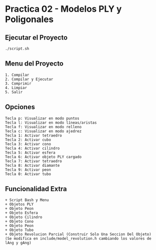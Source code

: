Practica 02 - Modelos PLY y Poligonales
==========================================

Ejecutar el Proyecto
-----------------------
    ./script.sh

Menu del Proyecto
--------------------
    1. Compilar
    2. Compilar y Ejecutar
    3. Comprimir
    4. Limpiar
    5. Salir

Opciones
-----------
    Tecla p: Visualizar en modo puntos
    Tecla l: Visualizar en modo líneas/aristas
    Tecla f: Visualizar en modo relleno
    Tecla c: Visualizar en modo ajedrez
    Tecla 1: Activar tetraedro
    Tecla 2: Activar cubo
    Tecla 3: Activar cono
    Tecla 4: Activar cilindro
    Tecla 5: Activar esfera
    Tecla 6: Activar objeto PLY cargado
    Tecla 7: Activar tetraedro
    Tecla 8: Activar diamante
    Tecla 9: Activar peon
    Tecla 0: Activar tubo

Funcionalidad Extra
----------------
    + Script Bash y Menu
    + Objetos PLY
    + Objeto Peon
    + Objeto Esfera
    + Objeto Cilindro
    + Objeto Cono
    + Objeto Peon
    + Objeto Tubo
    + Objeto Revolucion Parcial (Construir Solo Una Seccion Del Objeto) (Se modifica en include/model_revolution.h cambiando los valores de lAng y gAng)

